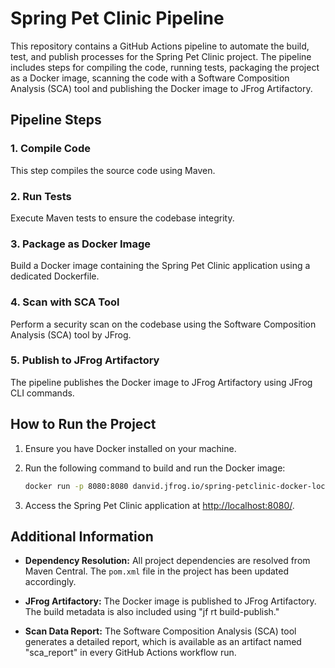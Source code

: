 # Spring Pet Clinic Pipeline

This repository contains a GitHub Actions pipeline to automate the build, test, and publish processes for the Spring Pet Clinic project. The pipeline includes steps for compiling the code, running tests, packaging the project as a Docker image, scanning the code with a Software Composition Analysis (SCA) tool and publishing the Docker image to JFrog Artifactory.

## Pipeline Steps

### 1. Compile Code
This step compiles the source code using Maven.

### 2. Run Tests
Execute Maven tests to ensure the codebase integrity.

### 3. Package as Docker Image
Build a Docker image containing the Spring Pet Clinic application using a dedicated Dockerfile.

### 4. Scan with SCA Tool
Perform a security scan on the codebase using the Software Composition Analysis (SCA) tool by JFrog.

### 5. Publish to JFrog Artifactory
The pipeline publishes the Docker image to JFrog Artifactory using JFrog CLI commands.

## How to Run the Project

1. Ensure you have Docker installed on your machine.

2. Run the following command to build and run the Docker image:

    ```bash
    docker run -p 8080:8080 danvid.jfrog.io/spring-petclinic-docker-local/spring-petclinic:d21a8c454126fe435287cb448a555e9d213c6cbe
    ```

3. Access the Spring Pet Clinic application at [http://localhost:8080/](http://localhost:8080/).

## Additional Information

- **Dependency Resolution:** All project dependencies are resolved from Maven Central. The `pom.xml` file in the project has been updated accordingly.

- **JFrog Artifactory:** The Docker image is published to JFrog Artifactory. The build metadata is also included using "jf rt build-publish."

- **Scan Data Report:** The Software Composition Analysis (SCA) tool generates a detailed report, which is available as an artifact named "sca_report" in every GitHub Actions workflow run.